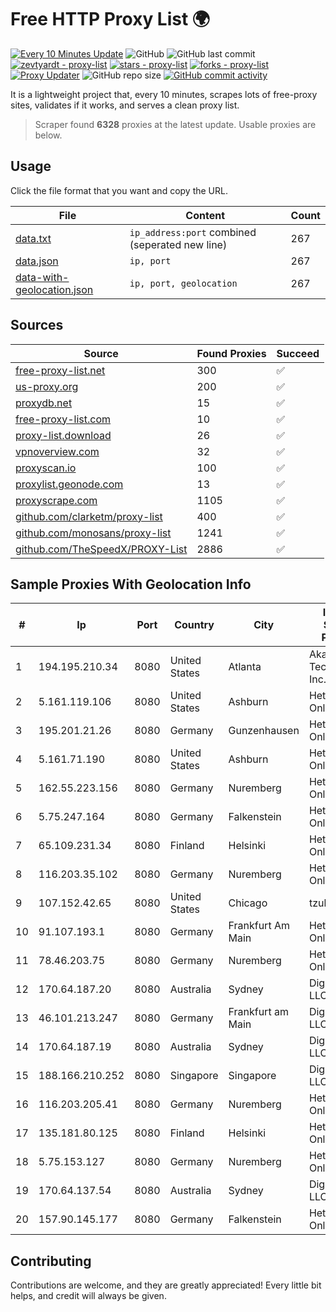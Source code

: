 
# Free HTTP Proxy List 🌍

[![Every 10 Minutes Update](https://github.com/mertguvencli/http-proxy-list/actions/workflows/main.yml/badge.svg?branch=main)](https://github.com/mertguvencli/http-proxy-list/actions/workflows/main.yml)
![GitHub](https://img.shields.io/github/license/mertguvencli/http-proxy-list)
![GitHub last commit](https://img.shields.io/github/last-commit/mertguvencli/http-proxy-list)
[![zevtyardt - proxy-list](https://img.shields.io/static/v1?label=zevtyardt&message=proxy-list&color=blue&logo=github)](https://github.com/zevtyardt/proxy-list "Go to GitHub repo")
[![stars - proxy-list](https://img.shields.io/github/stars/zevtyardt/proxy-list?style=social)](https://github.com/zevtyardt/proxy-list)
[![forks - proxy-list](https://img.shields.io/github/forks/zevtyardt/proxy-list?style=social)](https://github.com/zevtyardt/proxy-list)
[![Proxy Updater](https://github.com/zevtyardt/proxy-list/workflows/Proxy%20Updater/badge.svg)](https://github.com/zevtyardt/proxy-list/actions?query=workflow:"Proxy+Updater")
![GitHub repo size](https://img.shields.io/github/repo-size/zevtyardt/proxy-list)
[![GitHub commit activity](https://img.shields.io/github/commit-activity/m/zevtyardt/proxy-list?logo=commits)](https://github.com/zevtyardt/proxy-list/commits/main)

It is a lightweight project that, every 10 minutes, scrapes lots of free-proxy sites, validates if it works, and serves a clean proxy list.

> Scraper found **6328** proxies at the latest update. Usable proxies are below.

## Usage

Click the file format that you want and copy the URL.

|File|Content|Count|
|----|-------|-----|
|[data.txt](https://raw.githubusercontent.com/mertguvencli/http-proxy-list/main/proxy-list/data.txt)|`ip_address:port` combined (seperated new line)|267|
|[data.json](https://raw.githubusercontent.com/mertguvencli/http-proxy-list/main/proxy-list/data.json)|`ip, port`|267|
|[data-with-geolocation.json](https://raw.githubusercontent.com/mertguvencli/http-proxy-list/main/proxy-list/data-with-geolocation.json)|`ip, port, geolocation`|267|

## Sources

|Source|Found Proxies|Succeed|
|------|-------------|-------|
|[free-proxy-list.net](https://free-proxy-list.net)|300|✅|
|[us-proxy.org](https://www.us-proxy.org)|200|✅|
|[proxydb.net](http://proxydb.net)|15|✅|
|[free-proxy-list.com](https://free-proxy-list.com/?page=&port=&type%5B%5D=http&type%5B%5D=https&up_time=0&search=Search)|10|✅|
|[proxy-list.download](https://www.proxy-list.download/HTTP)|26|✅|
|[vpnoverview.com](https://vpnoverview.com/privacy/anonymous-browsing/free-proxy-servers)|32|✅|
|[proxyscan.io](https://www.proxyscan.io)|100|✅|
|[proxylist.geonode.com](https://proxylist.geonode.com/api/proxy-list?limit=300&page=1&sort_by=lastChecked&sort_type=desc&protocols=http,https)|13|✅|
|[proxyscrape.com](https://api.proxyscrape.com/v2/?request=displayproxies&protocol=http&timeout=10000&country=all&ssl=all&anonymity=all)|1105|✅|
|[github.com/clarketm/proxy-list](https://raw.githubusercontent.com/clarketm/proxy-list/master/proxy-list-raw.txt)|400|✅|
|[github.com/monosans/proxy-list](https://raw.githubusercontent.com/monosans/proxy-list/main/proxies/http.txt)|1241|✅|
|[github.com/TheSpeedX/PROXY-List](https://raw.githubusercontent.com/TheSpeedX/PROXY-List/master/http.txt)|2886|✅|


## Sample Proxies With Geolocation Info

|#|Ip|Port|Country|City|Internet Service Provider|
|-|--|----|-------|----|-------------------------|
|1|194.195.210.34|8080|United States|Atlanta|Akamai Technologies, Inc.|
|2|5.161.119.106|8080|United States|Ashburn|Hetzner Online GmbH|
|3|195.201.21.26|8080|Germany|Gunzenhausen|Hetzner Online GmbH|
|4|5.161.71.190|8080|United States|Ashburn|Hetzner Online GmbH|
|5|162.55.223.156|8080|Germany|Nuremberg|Hetzner Online GmbH|
|6|5.75.247.164|8080|Germany|Falkenstein|Hetzner Online GmbH|
|7|65.109.231.34|8080|Finland|Helsinki|Hetzner Online GmbH|
|8|116.203.35.102|8080|Germany|Nuremberg|Hetzner Online GmbH|
|9|107.152.42.65|8080|United States|Chicago|tzulo, inc.|
|10|91.107.193.1|8080|Germany|Frankfurt Am Main|Hetzner Online AG|
|11|78.46.203.75|8080|Germany|Nuremberg|Hetzner Online GmbH|
|12|170.64.187.20|8080|Australia|Sydney|DigitalOcean, LLC|
|13|46.101.213.247|8080|Germany|Frankfurt am Main|DigitalOcean, LLC|
|14|170.64.187.19|8080|Australia|Sydney|DigitalOcean, LLC|
|15|188.166.210.252|8080|Singapore|Singapore|DigitalOcean, LLC|
|16|116.203.205.41|8080|Germany|Nuremberg|Hetzner Online GmbH|
|17|135.181.80.125|8080|Finland|Helsinki|Hetzner Online GmbH|
|18|5.75.153.127|8080|Germany|Nuremberg|Hetzner Online GmbH|
|19|170.64.137.54|8080|Australia|Sydney|DigitalOcean, LLC|
|20|157.90.145.177|8080|Germany|Falkenstein|Hetzner Online GmbH|



## Contributing

Contributions are welcome, and they are greatly appreciated! Every
little bit helps, and credit will always be given.

